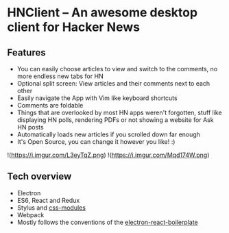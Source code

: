 # HNClient – An awesome desktop client for Hacker News

## Features
- You can easily choose articles to view and switch to the comments, no more
  endless new tabs for HN
- Optional split screen: View articles and their comments next to each other
- Easily navigate the App with Vim like keyboard shortcuts
- Comments are foldable
- Things that are overlooked by most HN apps weren't forgotten, stuff like
  displaying HN polls, rendering PDFs or not showing a website for Ask HN posts
- Automatically loads new articles if you scrolled down far enough
- It's Open Source, you can change it however you like! :)

!(https://i.imgur.com/L3eyTqZ.png)
!(https://i.imgur.com/Mqd174W.png)

## Tech overview
- Electron
- ES6, React and Redux
- Stylus and [css-modules](https://github.com/css-modules/css-modules)
- Webpack
- Mostly follows the conventions of the [electron-react-boilerplate](https://github.com/chentsulin/electron-react-boilerplate)
